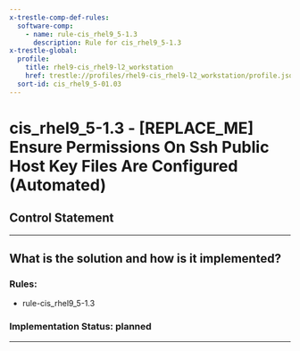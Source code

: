 ```yaml
---
x-trestle-comp-def-rules:
  software-comp:
    - name: rule-cis_rhel9_5-1.3
      description: Rule for cis_rhel9_5-1.3
x-trestle-global:
  profile:
    title: rhel9-cis_rhel9-l2_workstation
    href: trestle://profiles/rhel9-cis_rhel9-l2_workstation/profile.json
  sort-id: cis_rhel9_5-01.03
---
```


# cis_rhel9_5-1.3 - \[REPLACE_ME\] Ensure Permissions On Ssh Public Host Key Files Are Configured (Automated)

## Control Statement

______________________________________________________________________

## What is the solution and how is it implemented?

<!-- For implementation status enter one of: implemented, partial, planned, alternative, not-applicable -->

<!-- Note that the list of rules under ### Rules: is read-only and changes will not be captured after assembly to JSON -->

<!-- Add control implementation description here for control: cis_rhel9_5-1.3 -->

### Rules:

  - rule-cis_rhel9_5-1.3

### Implementation Status: planned

______________________________________________________________________
